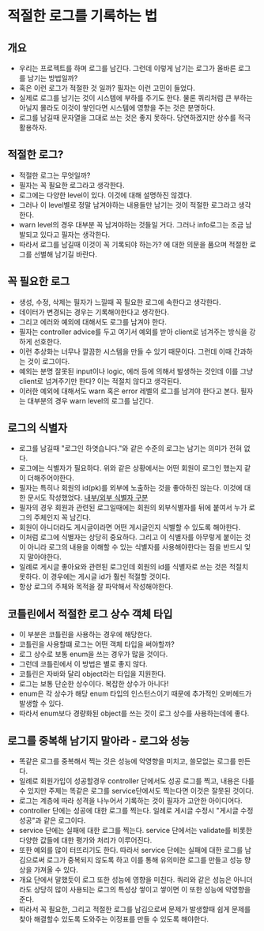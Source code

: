 # 적절한 로그를 기록하는 법

## 개요
* 우리는 프로젝트를 하며 로그를 남긴다. 그런데 이렇게 남기는 로그가 올바른 로그를 남기는 방법일까?
* 혹은 이런 로그가 적절한 것 일까? 필자는 이런 고민이 들었다. 
* 실제로 로그를 남기는 것이 시스템에 부하를 주기도 한다. 물론 쿼리처럼 큰 부하는 아닐지 몰라도 이것이 쌓인다면 시스템에 영향을 주는 것은 분명하다.
* 로그를 남길때 문자열을 그대로 쓰는 것은 좋지 못하다. 당연하겠지만 상수를 적극 활용하자.

## 적절한 로그?
* 적절한 로그는 무엇일까?
* 필자는 꼭 필요한 로그라고 생각한다.
* 로그에는 다양한 level이 있다. 이것에 대해 설명하진 않겠다.
* 그러나 이 level별로 정말 남겨야하는 내용들만 남기는 것이 적절한 로그라고 생각한다.
* warn level의 경우 대부분 꼭 남겨야하는 것들일 거다. 그러나 info로그는 조금 남발되고 있다고 필자는 생각한다.
* 따라서 로그를 남길때 이것이 꼭 기록되야 하는가? 에 대한 의문을 품으며 적절한 로그를 선별해 남기길 바란다.

## 꼭 필요한 로그
* 생성, 수정, 삭제는 필자가 느낄때 꼭 필요한 로그에 속한다고 생각한다. 
* 데이터가 변경되는 경우는 기록해야한다고 생각한다.
* 그리고 에러와 예외에 대해서도 로그를 남겨야 한다.
* 필자는 controller advice를 두고 여기서 예외를 받아 client로 넘겨주는 방식을 강하게 선호한다.
* 이런 추상화는 너무나 깔끔한 시스템을 만들 수 있기 때문이다. 그런데 이때 간과하는 것이 로그이다. 
* 예외는 분명 잘못된 input이나 logic, 에러 등에 의해서 발생하는 것인데 이를 그냥 client로 넘겨주기만 한다? 이는 적절치 않다고 생각된다.
* 이러한 예외에 대해서도 warn 혹은 error 레벨의 로그를 남겨야 한다고 본다. 필자는 대부분의 경우 warn level의 로그를 남긴다.


## 로그의 식별자
* 로그를 남길때 "로그인 하엿습니다."와 같은 수준의 로그는 남기는 의미가 전혀 없다.
* 로그에는 식별자가 필요하다. 위와 같은 상황에서는 어떤 회원이 로그인 했는지 같이 더해주어야한다.
* 필자는 특히나 회원의 id(pk)를 외부에 노출하는 것을 좋아하진 않는다. 이것에 대한 문서도 작성했었다. [내부/외부 식별자 구분](https://github.com/liveforone/howru/blob/master/Documents/INTERNAL_EXTERNAL_PK.md)
* 필자의 경우 회원과 관련된 로그일때에는 회원의 외부식별자를 뒤에 붙여서 누가 로그의 주체인지 꼭 남긴다.
* 회원이 아니더라도 게시글이라면 어떤 게시글인지 식별할 수 있도록 해야한다.
* 이처럼 로그에 식별자는 상당히 중요하다. 그리고 이 식별자를 아무렇게 붙이는 것이 아니라 로그의 내용을 이해할 수 있는 식별자를 사용해야한다는 점을 반드시 잊지 말아야한다.
* 일례로 게시글 좋아요와 관련된 로그인데 회원의 id를 식별자로 쓰는 것은 적절치 못하다. 이 경우에는 게시글 id가 훨씬 적절할 것이다.
* 항상 로그의 주체와 목적을 잘 파악해서 작성해야한다.

## 코틀린에서 적절한 로그 상수 객체 타입
* 이 부분은 코틀린을 사용하는 경우에 해당한다.
* 코틀린을 사용할떄 로그는 어떤 객체 타입을 써야할까?
* 로그 상수로 보통 enum을 쓰는 경우가 많을 것이다.
* 그런데 코틀린에서 이 방법은 별로 좋지 않다.
* 코틀린은 자바와 달리 object라는 타입을 지원한다.
* 로그는 보통 단순한 상수이다. 복잡한 상수가 아니다!
* enum은 각 상수가 해당 enum 타입의 인스턴스이기 때문에 추가적인 오버헤드가 발생할 수 있다.
* 따라서 enum보다 경량화된 object를 쓰는 것이 로그 상수를 사용하는데에 좋다.

## 로그를 중복해 남기지 말아라 - 로그와 성능
* 똑같은 로그를 중복해서 찍는 것은 성능에 악영향을 미치고, 쓸모없는 로그를 만든다.
* 일례로 회원가입이 성공할경우 controller 단에서도 성공 로그를 찍고, 내용은 다를 수 있지만 주제는 똑같은 로그를 service단에서도 찍는다면 이것은 잘못된 것이다.
* 로그는 계층에 따라 성격을 나누어서 기록하는 것이 필자가 고안한 아이디어다.
* controller 단에는 성공에 대한 로그를 찍는다. 일례로 게시글 수정시 "게시글 수정 성공"과 같은 로그이다.
* service 단에는 실패에 대한 로그를 찍는다. service 단에서는 validate를 비롯한 다양한 값들에 대한 평가와 처리가 이루어진다.
* 또한 예외를 많이 터뜨리기도 한다. 따라서 service 단에는 실패에 대한 로그를 남김으로써 로그가 중복되지 않도록 하고 이를 통해 유의미한 로그를 만들고 성능 향상을 가져올 수 있다.
* 개요 단에서 말했듯이 로그 또한 성능에 영향을 미친다. 쿼리와 같은 성능은 아니더라도 상당히 많이 사용되는 로그의 특성상 쌓이고 쌓이면 이 또한 성능에 악영향을 준다.
* 따라서 꼭 필요한, 그리고 적절한 로그를 남김으로써 문제가 발생할때 쉽게 문제를 찾아 해결할수 있도록 도와주는 이정표를 만들 수 있도록 해야한다.